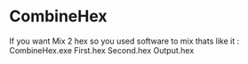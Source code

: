 # CombineHex
If you want Mix 2 hex so you used software to mix thats
like it :
CombineHex.exe First.hex  Second.hex  Output.hex 
